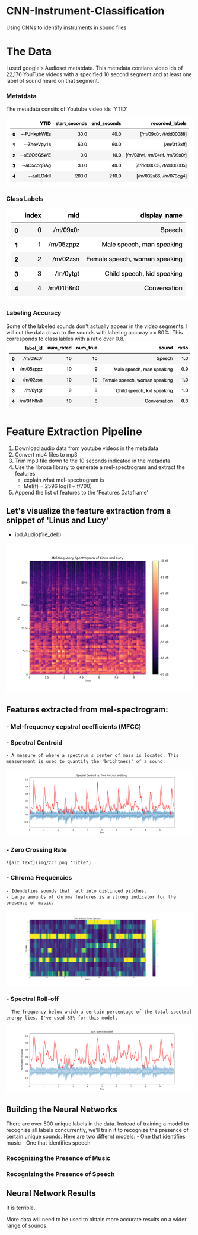# CNN-Instrument-Classification
Using CNNs to identify instruments in sound files




# The Data
I used google's Audioset metatdata. This metadata contians video ids of 22,176 YouTube videos with a specified 10 second 
segment and at least one label of sound heard on that segment.


### Metatdata
The metadata consits of Youtube video ids 'YTID'

![alt text](img/metadata.png "Title")

### Class Labels
![alt text](img/class_labels.png "Title")


### Labeling Accuracy
Some of the labeled sounds don't actually appear in the video segments. I will cut the data down to the sounds with labeling accuray >= 80%. This corresponds to class lables with a ratio over 0.8.
![alt text](img/true_counts.png "Title")



# Feature Extraction Pipeline

1. Download audio data from youtube videos in the metadata
2. Convert mp4 files to mp3
3. Trim mp3 file down to the 10 seconds indicated in the metadata.
4. Use the librosa library to generate a mel-spectrogram and extract the features
    - explain what mel-spectrogram is
    - Mel(f) = 2596 log(1 + f/700)
5. Append the list of features to the 'Features Dataframe'
    
    
## Let's visualize the feature extraction from a snippet of 'Linus and Lucy'
- ipd.Audio(file_deb)

![alt text](img/linus_and_lucy.png "Title")


## Features extracted from mel-spectrogram:
###     - Mel-frequency cepstral coefficients (MFCC)
  
###     - Spectral Centroid
    - A measure of where a spectrum's center of mass is located. This measurement is used to quantify the 'brightness' of a sound.
  ![alt text](img/spectral_centroid.png "Title")
    
###     - Zero Crossing Rate
    ![alt text](img/zcr.png "Title")

    
###     - Chroma Frequencies
    - Idendifies sounds that fall into distinced pitches. 
    - Large amounts of chroma features is a strong indicator for the presence of music.
   ![alt text](img/chroma_freq.png "Title")
     
    
###     - Spectral Roll-off
    - The frequency below which a certain percentage of the total spectral energy lies. I've used 85% for this model.
   
  ![alt text](img/spectral_rolloff.png "Title")
    

## Building the Neural Networks
There are over 500 unique labels in the data. Instead of training a model to recognize all labels concurrently, 
we'll train it to recognize the presence of certain unique sounds. 
Here are two differnt models:
    - One that identifies music
    - One that identifies speech

### Recognizing the Presence of Music

              
### Recognizing the Presence of Speech


## Neural Network Results
It is terrible. 

More data will need to be used to obtain more accurate results on a wider range of sounds.
